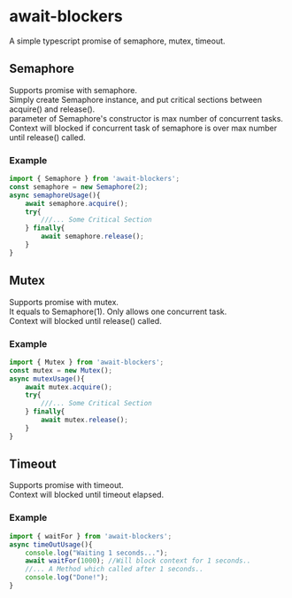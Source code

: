 # await-blockers
 A simple typescript promise of semaphore, mutex, timeout.

## Semaphore
Supports promise with semaphore.  
Simply create Semaphore instance, and put critical sections between acquire() and release().  
parameter of Semaphore's constructor is max number of concurrent tasks.  
Context will blocked if concurrent task of semaphore is over max number until release() called.

### Example
```ts
import { Semaphore } from 'await-blockers';
const semaphore = new Semaphore(2);
async semaphoreUsage(){
    await semaphore.acquire();
    try{
        ///... Some Critical Section
    } finally{
        await semaphore.release();
    }
}
```

## Mutex
Supports promise with mutex.  
It equals to Semaphore(1). Only allows one concurrent task.  
Context will blocked until release() called.

### Example
```ts
import { Mutex } from 'await-blockers';
const mutex = new Mutex();
async mutexUsage(){
    await mutex.acquire();
    try{
        ///... Some Critical Section
    } finally{
        await mutex.release();
    }
}
```

## Timeout
Supports promise with timeout.  
Context will blocked until timeout elapsed.

### Example
```ts
import { waitFor } from 'await-blockers';
async timeOutUsage(){
    console.log("Waiting 1 seconds...");
    await waitFor(1000); //Will block context for 1 seconds..
    //... A Method which called after 1 seconds..
    console.log("Done!");
}
```

